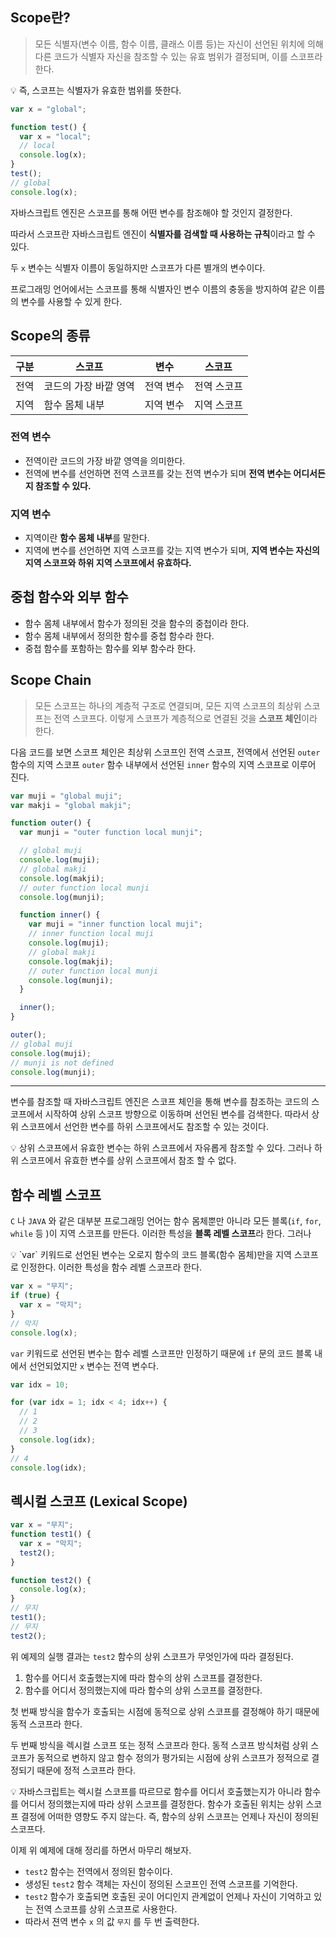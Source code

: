## Scope란?

> 모든 식별자(변수 이름, 함수 이름, 클래스 이름 등)는 자신이 선언된 위치에 의해 다른 코드가 식별자 자신을 참조할 수 있는 유효 범위가 결정되며, 이를 스코프라 한다.
>

<aside>
💡 즉, 스코프는 식별자가 유효한 범위를 뜻한다.

</aside>

```jsx
var x = "global";

function test() {
  var x = "local";
  // local
  console.log(x);
}
test();
// global
console.log(x);
```

자바스크립트 엔진은 스코프를 통해 어떤 변수를 참조해야 할 것인지 결정한다.

따라서 스코프란 자바스크립트 엔진이 **식별자를 검색할 때 사용하는 규칙**이라고 할 수 있다.

두 `x` 변수는 식별자 이름이 동일하지만 스코프가 다른 별개의 변수이다.

프로그래밍 언어에서는 스코프를 통해 식별자인 변수 이름의 충동을 방지하여 같은 이름의 변수를 사용할 수 있게 한다.

## Scope의 종류

| 구분 | 스코프 | 변수 | 스코프 |
| --- | --- | --- | --- |
| 전역 | 코드의 가장 바깥 영역 | 전역 변수 | 전역 스코프 |
| 지역 | 함수 몸체 내부 | 지역 변수 | 지역 스코프 |

### 전역 변수

- 전역이란 코드의 가장 바깥 영역을 의미한다.
- 전역에 변수를 선언하면 전역 스코프를 갖는 전역 변수가 되며 **전역 변수는 어디서든지 참조할 수 있다.**

### 지역 변수

- 지역이란 **함수 몸체 내부**를 말한다.
- 지역에 변수를 선언하면 지역 스코프를 갖는 지역 변수가 되며, **지역 변수는 자신의 지역 스코프와 하위 지역 스코프에서 유효하다.**

## 중첩 함수와 외부 함수

- 함수 몸체 내부에서 함수가 정의된 것을 함수의 중첩이라 한다.
- 함수 몸체 내부에서 정의한 함수를 중첩 함수라 한다.
- 중첩 함수를 포함하는 함수를 외부 함수라 한다.

## Scope Chain

> 모든 스코프는 하나의 계층적 구조로 연결되며, 모든 지역 스코프의 최상위 스코프는 전역 스코프다.
이렇게 스코프가 계층적으로 연결된 것을 **스코프 체인**이라 한다.
>

다음 코드를 보면 스코프 체인은 최상위 스코프인 전역 스코프, 전역에서 선언된 `outer` 함수의 지역 스코프
`outer` 함수 내부에서 선언된 `inner` 함수의 지역 스코프로 이루어 진다.

```jsx
var muji = "global muji";
var makji = "global makji";

function outer() {
  var munji = "outer function local munji";

  // global muji
  console.log(muji);
  // global makji
  console.log(makji);
  // outer function local munji
  console.log(munji);

  function inner() {
    var muji = "inner function local muji";
    // inner function local muji
    console.log(muji);
    // global makji
    console.log(makji);
    // outer function local munji
    console.log(munji);
  }

  inner();
}

outer();
// global muji
console.log(muji);
// munji is not defined
console.log(munji);
```

---

변수를 참조할 때 자바스크립트 엔진은 스코프 체인을 통해 변수를 참조하는 코드의 스코프에서 시작하여 상위 스코프 방향으로 이동하며 선언된 변수를 검색한다.
따라서 상위 스코프에서 선언한 변수를 하위 스코프에서도 참조할 수 있는 것이다.

<aside>
💡 상위 스코프에서 유효한 변수는 하위 스코프에서 자유롭게 참조할 수 있다.
그러나 하위 스코프에서 유효한 변수를 상위 스코프에서 참조 할 수 없다.

</aside>

## 함수 레벨 스코프

`C` 나 `JAVA` 와 같은 대부분 프로그래밍 언어는 함수 몸체뿐만 아니라 모든 블록(`if`, `for`, `while` 등 )이 지역 스코프를 만든다. 이러한 특성을 **블록 레벨 스코프**라 한다. 그러나

<aside>
💡 `var` 키워드로 선언된 변수는 오로지 함수의 코드 블록(함수 몸체)만을 지역 스코프로 인정한다.
이러한 특성을 함수 레벨 스코프라 한다.

</aside>

```jsx
var x = "무지";
if (true) {
  var x = "막지";
}
// 막지
console.log(x);
```

`var` 키워드로 선언된 변수는 함수 레벨 스코프만 인정하기 때문에 `if` 문의 코드 블록 내에서 선언되었지만 `x` 변수는 전역 변수다.

```jsx
var idx = 10;

for (var idx = 1; idx < 4; idx++) {
  // 1
  // 2
  // 3
  console.log(idx);
}
// 4
console.log(idx);
```

## 렉시컬 스코프 (Lexical Scope)

```jsx
var x = "무지";
function test1() {
  var x = "막지";
  test2();
}

function test2() {
  console.log(x);
}
// 무지
test1();
// 무지
test2();
```

위 예제의 실행 결과는 `test2` 함수의 상위 스코프가 무엇인가에 따라 결정된다.

1. 함수를 어디서 호출했는지에 따라 함수의 상위 스코프를 결정한다.
2. 함수를 어디서 정의했는지에 따라 함수의 상위 스코프를 결정한다.

첫 번째 방식을 함수가 호출되는 시점에 동적으로 상위 스코프를 결정해야 하기 때문에 동적 스코프라 한다.

두 번째 방식을 렉시컬 스코프 또는 정적 스코프라 한다. 동적 스코프 방식처럼 상위 스코프가 동적으로 변하지 않고 함수 정의가 평가되는 시점에 상위 스코프가 정적으로 결정되기 때문에 정적 스코프라 한다.

<aside>
💡 자바스크립트는 렉시컬 스코프를 따르므로 함수를 어디서 호출했는지가 아니라 함수를 어디서 정의했는지에 따라 상위 스코프를 결정한다. 함수가 호출된 위치는 상위 스코프 결정에 어떠한 영향도 주지 않는다. 즉, 함수의 상위 스코프는 언제나 자신이 정의된 스코프다.

</aside>

이제 위 예제에 대해 정리를 하면서 마무리 해보자.

- `test2` 함수는 전역에서 정의된 함수이다.
- 생성된 `test2` 함수 객체는 자신이 정의된 스코프인 전역 스코프를 기억한다.
- `test2` 함수가 호출되면 호출된 곳이 어디인지 관계없이 언제나 자신이 기억하고 있는 전역 스코프를 상위 스코프로 사용한다.
- 따라서 젼역 변수 `x` 의 값 `무지` 를 두 번 출력한다.